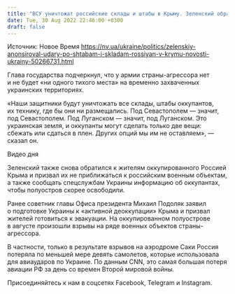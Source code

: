 ```yaml
---
title: "ВСУ уничтожат российские склады и штабы в Крыму. Зеленский обратился к жителям полуострова"
date: Tue, 30 Aug 2022 22:46:00 +0300
draft: false
---
```

Источник: Новое Время https://nv.ua/ukraine/politics/zelenskiy-anonsiroval-udary-po-shtabam-i-skladam-rossiyan-v-krymu-novosti-ukrainy-50266731.html


 Глава государства подчеркнул, что у армии страны-агрессора нет и не будет «ни одного тихого места» на временно захваченных украинских территориях.

«Наши защитники будут уничтожать все склады, штабы оккупантов, их технику, где бы они ни размещались. Под Севастополем — значит, под Севастополем. Под Луганском — значит, под Луганском. Это украинская земля, и оккупанты могут сделать только две вещи: сбежать или сдаться в плен. Других опций мы им не оставляем», — сказал он.

 Видео дня   

Зеленский также снова обратился к жителям оккупированного Россией Крыма и призвал их не приближаться к российским военным объектам, а также сообщать спецслужбам Украины информацию об оккупантах, чтобы полуостров скорее освободили.

Ранее советник главы Офиса президента Михаил Подоляк заявил о подготовке Украины к «активной деоккупации» Крыма и призвал жителей готовиться к эвакуации. На оккупированном полуострове в августе произошли взрывы на ряде военных объектов страны-агрессора.

В частности, только в результате взрывов на аэродроме Саки Россия потеряла по меньшей мере девять самолетов, которые использовала для авиаударов по Украине. По данным CNN, это самая большая потеря авиации РФ за день со времен Второй мировой войны.

Присоединяйтесь к нам в соцсетях Facebook, Telegram и Instagram.
